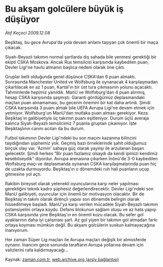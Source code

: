 # Bu akşam golcülere büyük iş düşüyor

*Atıf Keçeci 2009.12.08*

<tr><td class="metin" colspan="2" style="padding-top: 20px; padding-left: 5px; ">Beşiktaş, bu gece Avrupa'da yola devam anlamı taşıyan çok önemli bir maça çıkacak.</td></tr><tr><td class="metin" colspan="2" style="padding-top: 20px; padding-left: 5px; "><p>Siyah-Beyazlı takımın normal şartlarda dış sahada bile yenmesi gerektiği bir ekipti CSKA Moskova. Ancak Rus temsilcisi karşısında kaybedilen puan, Devler Ligi'ne havlu atmanın başlıca nedeni olarak öne çıktı.
<p>Gruplar belli olduğunda genel düşünce CSKA'dan 6 puan almaktı. Sonrasında Manchester United ve Wolfsburg ile oynanacak 4 karşılaşmadan çıkartılacak en az 1 puan, Kartal'ın bir üst tura çıkmasının yolunu açacaktı. Tahminlerde hepimiz yanıldık. ManU ve Wolfsburg'dan 4 puan alınmış, hesap CSKA karşısında şaşmıştı. Garanti gördüğümüz deplasmandaki maçtan puan alınamaması, bu gecenin önemini bir kat daha artırdı. Şimdi CSKA karşısında 3 puanı almak bile UEFA Avrupa Ligi'ne devam etmek için yetmiyor. Wolfsburg'un ManU'dan mutlaka puan alması gerekiyor. Keza Beşiktaş'ın galibiyetiyle üç takımın puanı eşitleniyor. Durum üçlü averaja kalınca Siyah-Beyazlı temsilcimiz 7 puanla gruptan çıkamıyor. İşte Beşiktaşlının canını acıtan da bu durum.
<p>Futbol takımının Devler Ligi'ndeki bu son maçını kazanma bilincini taşıdığından şüphemiz yok. Geçmiş bazı örneklerinde şahit olduğumuz birçok olay var. 'Azmin' sahaya güç olarak yayılışı ile arzulanan başarı gelecektir. Şimdi herkes "Bir puan fazlamız olsaydı da kendi ipimizi kendimiz kesebilseydik" diyordur. Avrupa arenasına çıkarken İnönü'de 3-0 kaybedilen Wolfsburg maçı ve deplasmanda oynanan CSKA karşılaşmalarında puan hiç de uzakta durmuyordu. Beşiktaş'ın o dönemdeki ruh hali puanların uçup gitmesine yol açtı.
<p>Rakibin bireysel olarak yetenekli oyuncularına karşı neler yapılması gerektiğini teknik kadro şüphesiz değerlendirecektir. Devler Ligi'ndeki son ManU galibiyeti, oyuncular için önemli bir motivasyon olacaktır. Bir de Beşiktaş'ın takım olarak dirençli yapısı son dönemde belirgin olarak hissedilmeye başladı. ManU'ya karşı verilen mücadele Siyah-Beyazlı takımın potansiyelini ortaya koydu. Defans blokunun sağlam oluşu ve az hata yapışı CSKA karşısında yine Beşiktaş'ın en önemli kozu olacak. Bu sefer gol ayaklarının daha iyi çalışması şart. Az gol yiyen bir takımın gol atmadan farkı ortaya koyması mümkün değil. Bu akşam golcülerin suskun kalmayacağına inanıyorum.
<p>Her zaman Süper Lig maçları ile Avrupa maçları değişik bir atmosferde oynanır. İnancım gece sonunda taraftarın Avrupa yollarına devam için valizlerini rafa kaldırmayacağı... <br/></p></p></p></p></p></td></tr>

Kaynak: [zaman.com.tr](http://zaman.com.tr/yazar.do?yazino=924695), [web.archive.org (arşiv bağlantısı)](http://web.archive.org/web/20091212111714/http://www.zaman.com.tr:80/yazar.do?yazino=924695)
